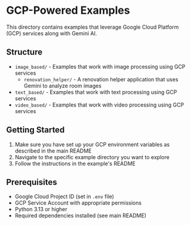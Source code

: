# GCP-Powered Examples

This directory contains examples that leverage Google Cloud Platform (GCP) services along with Gemini AI.

## Structure

- `image_based/` - Examples that work with image processing using GCP services
  - `renovation_helper/` - A renovation helper application that uses Gemini to analyze room images
- `text_based/` - Examples that work with text processing using GCP services
- `video_based/` - Examples that work with video processing using GCP services

## Getting Started

1. Make sure you have set up your GCP environment variables as described in the main README
2. Navigate to the specific example directory you want to explore
3. Follow the instructions in the example's README

## Prerequisites

- Google Cloud Project ID (set in `.env` file)
- GCP Service Account with appropriate permissions
- Python 3.13 or higher
- Required dependencies installed (see main README)
